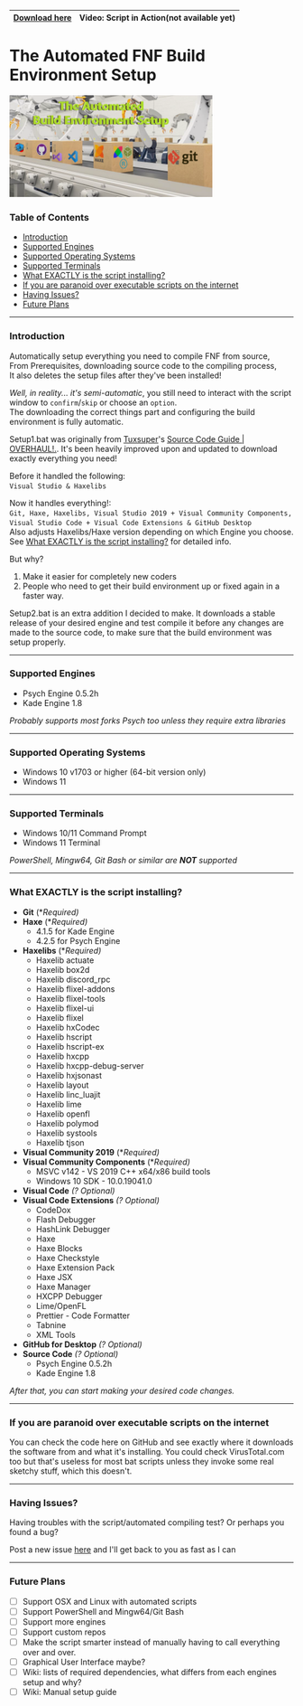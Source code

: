 |[Download here](https://github.com/MeguminBOT/FNF-Source-Automatic-Setup/releases/tag/V1.0.0)| Video: Script in Action(not available yet) |
|--|--|


# The Automated FNF Build Environment Setup
<img alt="github/funnyimagelol.png" src="github/funnyimagelol.png" width="360"/>

### Table of Contents
  - [Introduction](#introduction)
  - [Supported Engines](#supported-engines)
  - [Supported Operating Systems](#supported-operating-systems)
  - [Supported Terminals](#supported-terminals)
  - [What EXACTLY is the script installing?](#what-exactly-is-the-script-installing)
  - [If you are paranoid over executable scripts on the internet](#if-you-are-paranoid-over-executable-scripts-on-the-internet)
  - [Having Issues?](#having-issues)
  - [Future Plans](#future-plans)

---

### Introduction
Automatically setup everything you need to compile FNF from source,   
From Prerequisites, downloading source code to the compiling process,     
It also deletes the setup files after they've been installed!

_Well, in reality... it's semi-automatic_, you still need to interact with the script window to `confirm`/`skip` or choose an `option`.  
The downloading the correct things part and configuring the build environment is fully automatic.

Setup1.bat was originally from [Tuxsuper](https://gamebanana.com/members/1787500)'s [Source Code Guide | OVERHAUL!.](https://gamebanana.com/tuts/13798).
It's been heavily improved upon and updated to download exactly everything you need!

Before it handled the following:  
`Visual Studio & Haxelibs`  

Now it handles everything!:  
 `Git, Haxe, Haxelibs, Visual Studio 2019 + Visual Community Components, Visual Studio Code + Visual Code Extensions & GitHub Desktop`  
Also adjusts Haxelibs/Haxe version depending on which Engine you choose. See [What EXACTLY is the script installing?](#what-exactly-is-the-script-installing) for detailed info.

But why?
 1. Make it easier for completely new coders 
 2. People who need to get their build environment up or fixed again in a faster way.

Setup2.bat is an extra addition I decided to make.
It downloads a stable release of your desired engine and test compile it before any changes are made to the source code, to make sure that the build environment was setup properly.

---

### Supported Engines
- Psych Engine 0.5.2h
- Kade Engine 1.8

_Probably supports most forks Psych too unless they require extra libraries_

---

### Supported Operating Systems

- Windows 10 v1703 or higher (64-bit version only)
- Windows 11

---

### Supported Terminals
- Windows 10/11 Command Prompt
- Windows 11 Terminal

_PowerShell, Mingw64, Git Bash or similar are **NOT** supported_

---

### What EXACTLY is the script installing?

 - **Git** (**Required)*
 - **Haxe** (**Required)*
	- 4.1.5 for Kade Engine
	- 4.2.5 for Psych Engine
 - **Haxelibs** (**Required)*
	- Haxelib actuate
	- Haxelib box2d
	- Haxelib discord_rpc
	- Haxelib flixel-addons
	- Haxelib flixel-tools
	- Haxelib flixel-ui
	- Haxelib flixel
	- Haxelib hxCodec
	- Haxelib hscript
	- Haxelib hscript-ex
	- Haxelib hxcpp
	- Haxelib hxcpp-debug-server
	- Haxelib hxjsonast
	- Haxelib layout
	- Haxelib linc_luajit
	- Haxelib lime
	- Haxelib openfl
	- Haxelib polymod
	- Haxelib systools
	- Haxelib tjson
 - **Visual Community 2019** (**Required)*
 - **Visual Community Components** (**Required)*
     - MSVC v142 - VS 2019 C++ x64/x86 build tools
     - Windows 10 SDK - 10.0.19041.0
 - **Visual Code** *(? Optional)*
 - **Visual Code Extensions** *(? Optional)*
	- CodeDox
	- Flash Debugger
	- HashLink Debugger
	- Haxe
	- Haxe Blocks
	- Haxe Checkstyle
	- Haxe Extension Pack
	- Haxe JSX
	- Haxe Manager
	- HXCPP Debugger
	- Lime/OpenFL
	- Prettier - Code Formatter
	- Tabnine
	- XML Tools
 - **GitHub for Desktop** *(? Optional)*
 - **Source Code** *(? Optional)*
	 - Psych Engine 0.5.2h
	 - Kade Engine 1.8

_After that, you can start making your desired code changes._

---

### If you are paranoid over executable scripts on the internet
You can check the code here on GitHub and see exactly where it downloads the software from and what it's installing. 
You could check VirusTotal.com too but that's useless for most bat scripts unless they invoke some real sketchy stuff, which this doesn't.

---
### Having Issues?
Having troubles with the script/automated compiling test?
Or perhaps you found a bug?

Post a new issue [here](https://github.com/MeguminBOT/FNF-Source-Automatic-Setup/issues) and I'll get back to you as fast as I can

---
### Future Plans
- [ ] Support OSX and Linux with automated scripts
- [ ] Support PowerShell and Mingw64/Git Bash
- [ ] Support more engines
- [ ] Support custom repos
- [ ] Make the script smarter instead of manually having to call everything over and over.
- [ ] Graphical User Interface maybe?
- [ ] Wiki: lists of required dependencies, what differs from each engines setup and why?
- [ ] Wiki: Manual setup guide
